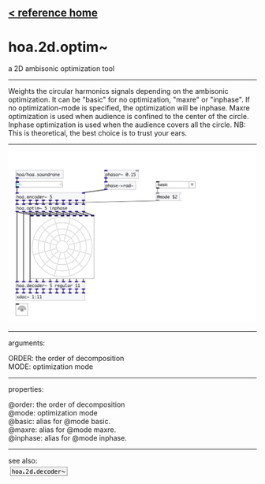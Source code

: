 [< reference home](index.html)
---

# hoa.2d.optim~


a 2D ambisonic optimization tool

---

Weights the circular harmonics signals depending on the ambisonic optimization. It
            can be &#34;basic&#34; for no optimization, &#34;maxre&#34; or &#34;inphase&#34;.
If no optimization-mode is specified, the optimization will be inphase.
Maxre optimization is used when audience is confined to the center of the
            circle.
Inphase optimization is used when the audience covers all the circle.
NB: This is theoretical, the best choice is to trust your ears.
<br>


---


![example](examples/hoa.2d.optim~-example.jpg)

---
arguments:

ORDER: the order of decomposition<br>
MODE: optimization
            mode<br>

---
properties:

@order: the order of decomposition<br>
@mode: 
            optimization mode<br>
@basic: alias for @mode basic.<br>
@maxre: alias for @mode maxre.<br>
@inphase: alias for @mode inphase.<br>

---
see also:<br>
[![hoa.2d.decoder~](img/object_hoa.2d.decoder~.png)](hoa.2d.decoder~.html)
